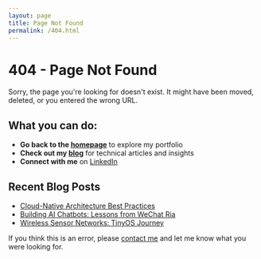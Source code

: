 ```yaml
---
layout: page
title: Page Not Found
permalink: /404.html
---
```


# 404 - Page Not Found

Sorry, the page you're looking for doesn't exist. It might have been moved, deleted, or you entered the wrong URL.

## What you can do:

- **Go back to the [homepage](/)** to explore my portfolio
- **Check out my [blog](/blog/)** for technical articles and insights
- **Connect with me** on [LinkedIn](https://www.linkedin.com/in/naik899/)

## Recent Blog Posts

- [Cloud-Native Architecture Best Practices](/blog/2024-01-15-cloud-native-architecture-best-practices/)
- [Building AI Chatbots: Lessons from WeChat Ria](/blog/2024-01-20-building-ai-chatbots-nlp-insights/)
- [Wireless Sensor Networks: TinyOS Journey](/blog/2024-01-25-wireless-sensor-networks-tinyos-lessons/)

If you think this is an error, please [contact me](https://www.linkedin.com/in/naik899/) and let me know what you were looking for. 